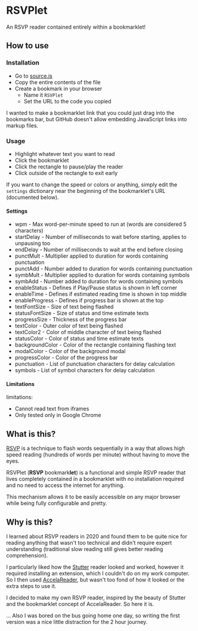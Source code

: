# RSVPlet

An RSVP reader contained entirely within a bookmarklet!

## How to use

### Installation

- Go to [source.js](source.js)
- Copy the entire contents of the file
- Create a bookmark in your browser
  - Name it `RSVPlet`
  - Set the URL to the code you copied

I wanted to make a bookmarklet link that you could just drag into the bookmarks
bar, but GitHub doesn't allow embedding JavaScript links into markup files.

### Usage

- Highlight whatever text you want to read
- Click the bookmarklet
- Click the rectangle to pause/play the reader
- Click outside of the rectangle to exit early

If you want to change the speed or colors or anything, simply edit the
`settings` dictionary near the beginning of the bookmarklet's URL
(documented below).

#### Settings

 - wpm <Num> - Max word-per-minute speed to run at (words are considered 5 characters)
 - startDelay <Num> - Number of milliseconds to wait before starting, applies to unpausing too
 - endDelay <Num> - Number of milliseconds to wait at the end before closing
 - punctMult <Num> - Multiplier applied to duration for words containing punctuation
 - punctAdd <Num> - Number added to duration for words containing punctuation
 - symbMult <Num> - Multiplier applied to duration for words containing symbols
 - symbAdd <Num> - Number added to duration for words containing symbols
 - enableStatus <Bool> - Defines if Play/Pause status is shown in left corner
 - enableTime <Bool> - Defines if estimated reading time is shown in top middle
 - enableProgress <Bool> - Defines if progress bar is shown at the top
 - textFontSize <Str> - Size of text being flashed
 - statusFontSize <Str> - Size of status and time estimate texts
 - progressSize <Str> - Thickness of the progress bar
 - textColor <Str> - Outer color of text being flashed
 - textColor2 <Str> - Color of middle character of text being flashed
 - statusColor <Str> - Color of status and time estimate texts
 - backgroundColor <Str> - Color of the rectangle containing flashing text
 - modalColor <Str> - Color of the background modal
 - progressColor <Str> - Color of the progress bar
 - punctuation <Str> - List of punctuation characters for delay calculation
 - symbols <Str> - List of symbol characters for delay calculation

#### Limitations

limitations:
- Cannot read text from iframes
- Only tested only in Google Chrome

## What is this?

[RSVP](https://en.wikipedia.org/wiki/Rapid_serial_visual_presentation) is a
technique to flash words sequentially in a way that allows high speed reading
(hundreds of words per minute) without having to move the eyes.

RSVPlet (**RSVP** bookmark**let**) is a functional and simple RSVP reader that
lives completely contained in a bookmarklet with no installation required and
no need to access the internet for anything.

This mechanism allows it to be easily accessible on any major browser while
being fully configurable and pretty.

## Why is this?

I learned about RSVP readers in 2020 and found them to be quite nice for
reading anything that wasn't too technical and didn't require expert
understanding (traditional slow reading still gives better reading
comprehension).

I particularly liked how the
[Stutter](https://github.com/jamestomasino/stutter) reader looked and worked,
however it required installing an extension, which I couldn't do on my work
computer. So I then used [AccelaReader](https://accelareader.com/), but wasn't
too fond of how it looked or the extra steps to use it.

I decided to make my own RSVP reader, inspired by the beauty of Stutter and the
bookmarklet concept of AccelaReader. So here it is.

... Also I was bored on the bus going home one day, so writing the first version
was a nice little distraction for the 2 hour journey.
